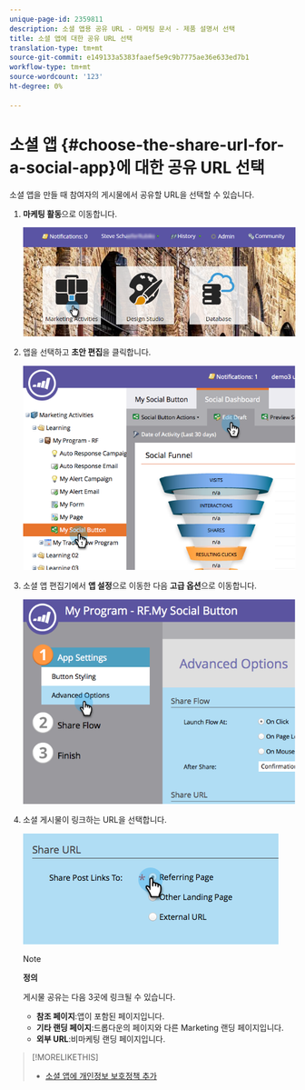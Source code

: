 ```yaml
---
unique-page-id: 2359811
description: 소셜 앱용 공유 URL - 마케팅 문서 - 제품 설명서 선택
title: 소셜 앱에 대한 공유 URL 선택
translation-type: tm+mt
source-git-commit: e149133a5383faaef5e9c9b7775ae36e633ed7b1
workflow-type: tm+mt
source-wordcount: '123'
ht-degree: 0%

---
```



# 소셜 앱 {#choose-the-share-url-for-a-social-app}에 대한 공유 URL 선택

소셜 앱을 만들 때 참여자의 게시물에서 공유할 URL을 선택할 수 있습니다.

1. **마케팅 활동**&#x200B;으로 이동합니다.

   ![](assets/login-marketing-activities-1.png)

1. 앱을 선택하고 **초안 편집**&#x200B;을 클릭합니다.

   ![](assets/image2015-4-21-11-3a12-3a12.png)

1. 소셜 앱 편집기에서 **앱 설정**&#x200B;으로 이동한 다음 **고급 옵션**&#x200B;으로 이동합니다.

   ![](assets/image2015-4-21-11-3a14-3a46.png)

1. 소셜 게시물이 링크하는 URL을 선택합니다.

   ![](assets/image2015-4-21-11-3a15-3a26.png)

   >[!NOTE]
   >
   >**정의**
   >
   >
   >게시물 공유는 다음 3곳에 링크될 수 있습니다.
   >
   >    
   >    
   >    * **참조 페이지**:앱이 포함된 페이지입니다.
   >    * **기타 랜딩 페이지**:드롭다운의 페이지와 다른 Marketing 랜딩 페이지입니다.
   >    * **외부 URL**:비마케팅 랜딩 페이지입니다.


>[!MORELIKETHIS]
>
>* [소셜 앱에 개인정보 보호정책 추가](add-your-privacy-policy-to-a-social-app.md)

>



